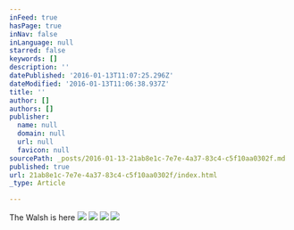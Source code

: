 ```yaml
---
inFeed: true
hasPage: true
inNav: false
inLanguage: null
starred: false
keywords: []
description: ''
datePublished: '2016-01-13T11:07:25.296Z'
dateModified: '2016-01-13T11:06:38.937Z'
title: ''
author: []
authors: []
publisher:
  name: null
  domain: null
  url: null
  favicon: null
sourcePath: _posts/2016-01-13-21ab8e1c-7e7e-4a37-83c4-c5f10aa0302f.md
published: true
url: 21ab8e1c-7e7e-4a37-83c4-c5f10aa0302f/index.html
_type: Article

---
```

The Walsh is here
![](https://the-grid-user-content.s3-us-west-2.amazonaws.com/3c3bd339-8ad1-4d14-90b8-9fc4e1bbb9b6.jpg)
![](https://the-grid-user-content.s3-us-west-2.amazonaws.com/835915a0-015a-472c-ab19-50b0b0e01d70.jpg)
![](https://the-grid-user-content.s3-us-west-2.amazonaws.com/5ec9e2f0-3939-47e3-a1b8-cfad193ff207.jpg)
![](https://the-grid-user-content.s3-us-west-2.amazonaws.com/87bfbcb3-0db3-4981-ba97-69b8038c5194.jpg)